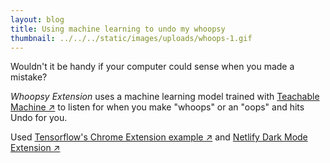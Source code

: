 ```yaml
---
layout: blog
title: Using machine learning to undo my whoopsy
thumbnail: ../../../static/images/uploads/whoops-1.gif
---
```

Wouldn't it be handy if your computer could sense when you made a mistake?

*Whoopsy Extension* uses a machine learning model trained with [Teachable Machine ↗](https://teachablemachine.withgoogle.com/) to listen for when you make "whoops" or an "oops" and hits Undo for you.

Used [Tensorflow's Chrome Extension example ↗](https://github.com/tensorflow/tfjs-examples/tree/master/chrome-extension) and [Netlify Dark Mode Extension ↗](https://github.com/charliegerard/dark-mode-clap-extension)